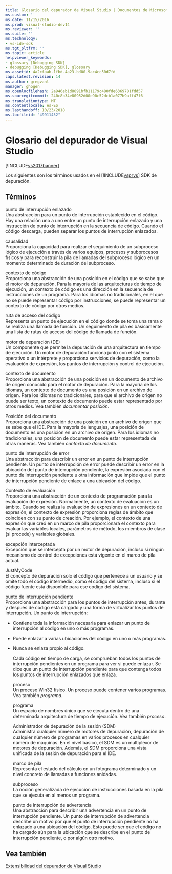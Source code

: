 ```yaml
---
title: Glosario del depurador de Visual Studio | Documentos de Microsoft
ms.custom: ''
ms.date: 11/15/2016
ms.prod: visual-studio-dev14
ms.reviewer: ''
ms.suite: ''
ms.technology:
- vs-ide-sdk
ms.tgt_pltfrm: ''
ms.topic: article
helpviewer_keywords:
- glossary [Debugging SDK]
- debugging [Debugging SDK], glossary
ms.assetid: 4a2cfaab-1fbd-4a23-bd00-9ac4cc50d7fd
caps.latest.revision: 14
ms.author: gregvanl
manager: ghogen
ms.openlocfilehash: 2a946eb1d8891bfb11179c480fde6369781fdd57
ms.sourcegitcommit: 240c8b34e80952d00e90c52dcb1a077b9aff47f6
ms.translationtype: MT
ms.contentlocale: es-ES
ms.lasthandoff: 10/23/2018
ms.locfileid: "49911452"
---
```

# <a name="visual-studio-debugger-glossary"></a>Glosario del depurador de Visual Studio
[!INCLUDE[vs2017banner](../../../includes/vs2017banner.md)]

Los siguientes son los términos usados en el [!INCLUDE[vsprvs](../../../includes/vsprvs-md.md)] SDK de depuración.  
  
## <a name="terms"></a>Términos  
 punto de interrupción enlazado  
 Una abstracción para un punto de interrupción establecido en el código. Hay una relación uno a uno entre un punto de interrupción enlazado y una instrucción de punto de interrupción en la secuencia de código. Cuando el código descarga, pueden separar los puntos de interrupción enlazados.  
  
 causalidad  
 Proporciona la capacidad para realizar el seguimiento de un subproceso lógico de ejecución a través de varios equipos, procesos y subprocesos físicos y para reconstruir la pila de llamadas del subproceso lógico en un momento determinado de duración del subproceso.  
  
 contexto de código  
 Proporciona una abstracción de una posición en el código que se sabe que el motor de depuración. Para la mayoría de las arquitecturas de tiempo de ejecución, un contexto de código es una dirección en la secuencia de instrucciones de un programa. Para los idiomas no tradicionales, en el que no se puede representar código por instrucciones, se puede representar un contexto de código por otros medios.  
  
 ruta de acceso del código  
 Representa un punto de ejecución en el código donde se toma una rama o se realiza una llamada de función. Un seguimiento de pila es básicamente una lista de rutas de acceso del código de llamada de función.  
  
 motor de depuración (DE)  
 Un componente que permite la depuración de una arquitectura en tiempo de ejecución. Un motor de depuración funciona junto con el sistema operativo o un intérprete y proporciona servicios de depuración, como la evaluación de expresión, los puntos de interrupción y control de ejecución.  
  
 contexto de documento  
 Proporciona una abstracción de una posición en un documento de archivo de origen conocido para el motor de depuración. Para la mayoría de los idiomas, un contexto de documento es una posición en un archivo de origen. Para los idiomas no tradicionales, para que el archivo de origen no puede ser texto, un contexto de documento puede estar representado por otros medios. Vea también *documentar posición*.  
  
 Posición del documento  
 Proporciona una abstracción de una posición en un archivo de origen que se sabe que el IDE. Para la mayoría de lenguajes, una posición de documento es una posición en un archivo de origen. Para los idiomas no tradicionales, una posición de documento puede estar representada de otras maneras. Vea también *contexto de documento*.  
  
 punto de interrupción de error  
 Una abstracción para describir un error en un punto de interrupción pendiente. Un punto de interrupción de error puede describir un error en la ubicación del punto de interrupción pendiente, la expresión asociada con el punto de interrupción pendiente u otra información que impide que el punto de interrupción pendiente de enlace a una ubicación del código.  
  
 Contexto de evaluación  
 Proporciona una abstracción de un contexto de programación para la evaluación de expresión. Normalmente, un contexto de evaluación es un ámbito. Cuando se realiza la evaluación de expresiones en un contexto de expresión, el contexto de expresión proporciona reglas de ámbito que coinciden con su punto de creación. Por ejemplo, el contexto de una expresión que creó en un marco de pila proporcionará el contexto para evaluar las variables locales, parámetros de método, los miembros de clase (si procede) y variables globales.  
  
 excepción interceptada  
 Excepción que se intercepta por un motor de depuración, incluso si ningún mecanismo de control de excepciones está vigente en el marco de pila actual.  
  
 JustMyCode  
 El concepto de depuración solo el código que pertenece a un usuario y se omite todo el código intermedio, como el código del sistema, incluso si el código fuente está disponible para ese código del sistema.  
  
 punto de interrupción pendiente  
 Proporciona una abstracción para los puntos de interrupción antes, durante y después de código está cargado y una forma de virtualizar los puntos de interrupción. Un punto de interrupción:  
  
- Contiene toda la información necesaria para enlazar un punto de interrupción al código en uno o más programas.  
  
- Puede enlazar a varias ubicaciones del código en uno o más programas.  
  
- Nunca se enlaza propio al código.  
  
  Cada código en tiempo de carga, se comprueban todos los puntos de interrupción pendientes en un programa para ver si puede enlazar. Se dice que un punto de interrupción pendiente para que contenga todos los puntos de interrupción enlazados que enlaza.  
  
  proceso  
  Un proceso Win32 físico. Un proceso puede contener varios programas. Vea también *programa*.  
  
  programa  
  Un espacio de nombres único que se ejecuta dentro de una determinada arquitectura de tiempo de ejecución. Vea también *proceso*.  
  
  Administrador de depuración de la sesión (SDM)  
  Administra cualquier número de motores de depuración, depuración de cualquier número de programas en varios procesos en cualquier número de máquinas. En el nivel básico, el SDM es un multiplexor de motores de depuración. Además, el SDM proporciona una vista unificada de la sesión de depuración para el IDE.  
  
  marco de pila  
  Representa el estado del cálculo en un fotograma determinado y un nivel concreto de llamadas a funciones anidadas.  
  
  subproceso  
  La noción generalizada de ejecución de instrucciones basada en la pila que se ejecuta en al menos un programa.  
  
  punto de interrupción de advertencia  
  Una abstracción para describir una advertencia en un punto de interrupción pendiente. Un punto de interrupción de advertencia describe un motivo por qué el punto de interrupción pendiente no ha enlazado a una ubicación del código. Esto puede ser que el código no ha cargado aún para la ubicación que se describe en el punto de interrupción pendiente, o por algún otro motivo.  
  
## <a name="see-also"></a>Vea también  
 [Extensibilidad del depurador de Visual Studio](../../../extensibility/debugger/visual-studio-debugger-extensibility.md)

